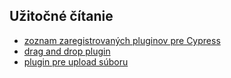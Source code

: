## Užitočné čítanie
* [zoznam zaregistrovaných pluginov pre Cypress](https://docs.cypress.io/plugins/)
* [drag and drop plugin](https://github.com/4teamwork/cypress-drag-drop)
* [plugin pre upload súboru](https://github.com/abramenal/cypress-file-upload)